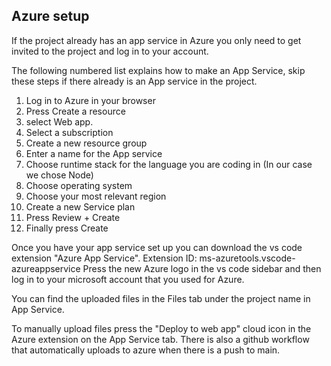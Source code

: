 ## Azure setup

If the project already has an app service in Azure you only need to get invited to the project and log in to your account. 

The following numbered list explains how to make an App Service, skip these steps if there already is an App service in the project.
1. Log in to Azure in your browser
2. Press Create a resource
3. select Web app. 
4. Select a subscription 
5. Create a new resource group
6. Enter a name for the App service
7. Choose runtime stack for the language you are coding in (In our case we chose Node)
8. Choose operating system
9. Choose your most relevant region
10. Create a new Service plan
11. Press Review + Create
12. Finally press Create

Once you have your app service set up you can download the vs code extension "Azure App Service". 
    Extension ID: ms-azuretools.vscode-azureappservice
Press the new Azure logo in the vs code sidebar and then log in to your microsoft account that you used for Azure.

You can find the uploaded files in the Files tab under the project name in App Service. 

To manually upload files press the "Deploy to web app" cloud icon in the Azure extension on the App Service tab. 
There is also a github workflow that automatically uploads to azure when there is a push to main.
